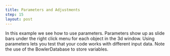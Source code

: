 ```yaml
---
title: Parameters and Adjustments
step: 15
layout: post
---
```


In this example we see how to use parameters. Parameters show up as slide bars under the right click menu for each object in the 3d window. 
Using parameters lets you test that your code works with different input data. Note the use of the BowlerDatabase to store variables. 

<script src="https://gist.github.com/madhephaestus/ca2cfbba52c848da45e7.js"></script>

